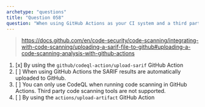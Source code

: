 ```yaml
---
archetype: "questions"
title: "Question 058"
question: "When using GitHub Actions as your CI system and a third party tool to run code scanning, how can you upload the SARIF results to GitHub?"
---
```



> https://docs.github.com/en/code-security/code-scanning/integrating-with-code-scanning/uploading-a-sarif-file-to-github#uploading-a-code-scanning-analysis-with-github-actions
1. [x] By using the `github/codeql-action/upload-sarif` GitHub Action
1. [ ] When using GitHub Actions the SARIF results are automatically uploaded to GitHub.
1. [ ] You can only use CodeQL when running code scanning in GitHub Actions. Third party code scanning tools are not supported.
1. [ ] By using the `actions/upload-artifact` GitHub Action
